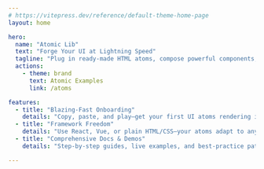```yaml
---
# https://vitepress.dev/reference/default-theme-home-page
layout: home

hero:
  name: "Atomic Lib"
  text: "Forge Your UI at Lightning Speed"
  tagline: "Plug in ready-made HTML atoms, compose powerful components, and launch stunning interfaces in minutes"
  actions:
    - theme: brand
      text: Atomic Examples
      link: /atoms

features:
  - title: "Blazing-Fast Onboarding"
    details: "Copy, paste, and play—get your first UI atoms rendering in seconds without complex setup."
  - title: "Framework Freedom"
    details: "Use React, Vue, or plain HTML/CSS—your atoms adapt to any stack, no lock-in required."
  - title: "Comprehensive Docs & Demos"
    details: "Step-by-step guides, live examples, and best-practice patterns for every atom in your toolkit."

---
```


